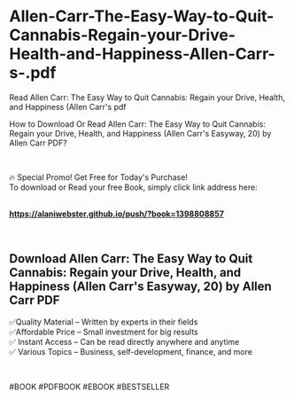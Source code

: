 # Allen-Carr-The-Easy-Way-to-Quit-Cannabis-Regain-your-Drive-Health-and-Happiness-Allen-Carr-s-.pdf
Read Allen Carr: The Easy Way to Quit Cannabis: Regain your Drive, Health, and Happiness (Allen Carr's  pdf
<p>How to Download Or Read Allen Carr: The Easy Way to Quit Cannabis: Regain your Drive, Health, and Happiness (Allen Carr's Easyway, 20) by Allen Carr PDF?</p>
<p>&nbsp;</p>
<p>&#128293;  Special Promo! Get Free for Today's Purchase!<br />To download or Read your free Book, simply click link address here:&nbsp;<br />&nbsp;</p>
<p><a href="https://alaniwebster.github.io/push/?book=1398808857"><strong>https://alaniwebster.github.io/push/?book=1398808857</strong></a></p>
<p>&nbsp;</p>
<h2>Download Allen Carr: The Easy Way to Quit Cannabis: Regain your Drive, Health, and Happiness (Allen Carr's Easyway, 20) by Allen Carr PDF</h2>
<p>&#x2705;Quality Material &ndash; Written by experts in their fields<br />&#x2705;Affordable Price &ndash; Small investment for big results<br />&#x2705; Instant Access &ndash; Can be read directly anywhere and anytime<br />&#x2705; Various Topics &ndash; Business, self-development, finance, and more</p>
<p>&nbsp;</p>
<p>#BOOK #PDFBOOK #EBOOK #BESTSELLER</p>
